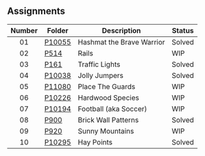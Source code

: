 ## Assignments

| Number | Folder | Description | Status |
| :----: | ------ | ----------- | ------ |
| 01 | [P10055](./P10055) | Hashmat the Brave Warrior | Solved |
| 02 | [P514](./P514) | Rails | WIP |
| 03 | [P161](./P161) | Traffic Lights | Solved |
| 04 | [P10038](./P10038) | Jolly Jumpers | Solved |
| 05 | [P11080](./P11080) | Place The Guards | WIP |
| 06 | [P10226](./P10226) | Hardwood Species | WIP |
| 07 | [P10194](./P10194) | Football (aka Soccer) | WIP |
| 08 | [P900](./P900) | Brick Wall Patterns | Solved |
| 09 | [P920](./P920) | Sunny Mountains | WIP |
| 10 | [P10295](./P10295) | Hay Points | Solved |
